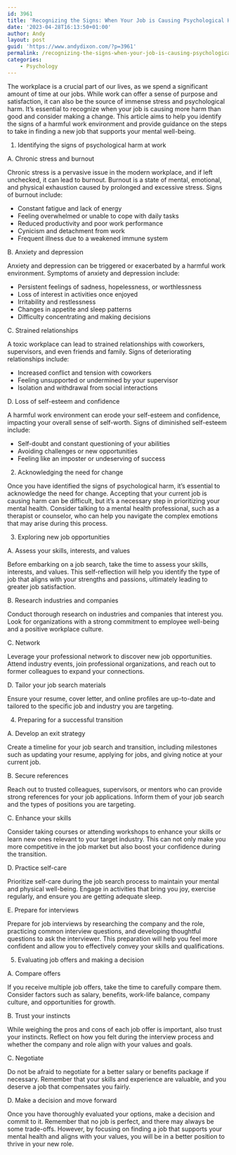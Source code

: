 ```yaml
---
id: 3961
title: 'Recognizing the Signs: When Your Job is Causing Psychological Harm and It&#8217;s Time to Find a New One'
date: '2023-04-28T16:13:50+01:00'
author: Andy
layout: post
guid: 'https://www.andydixon.com/?p=3961'
permalink: /recognizing-the-signs-when-your-job-is-causing-psychological-harm-and-its-time-to-find-a-new-one/
categories:
    - Psychology
---
```


The workplace is a crucial part of our lives, as we spend a significant amount of time at our jobs. While work can offer a sense of purpose and satisfaction, it can also be the source of immense stress and psychological harm. It’s essential to recognize when your job is causing more harm than good and consider making a change. This article aims to help you identify the signs of a harmful work environment and provide guidance on the steps to take in finding a new job that supports your mental well-being.

1. Identifying the signs of psychological harm at work

A. Chronic stress and burnout

Chronic stress is a pervasive issue in the modern workplace, and if left unchecked, it can lead to burnout. Burnout is a state of mental, emotional, and physical exhaustion caused by prolonged and excessive stress. Signs of burnout include:

- Constant fatigue and lack of energy
- Feeling overwhelmed or unable to cope with daily tasks
- Reduced productivity and poor work performance
- Cynicism and detachment from work
- Frequent illness due to a weakened immune system

B. Anxiety and depression

Anxiety and depression can be triggered or exacerbated by a harmful work environment. Symptoms of anxiety and depression include:

- Persistent feelings of sadness, hopelessness, or worthlessness
- Loss of interest in activities once enjoyed
- Irritability and restlessness
- Changes in appetite and sleep patterns
- Difficulty concentrating and making decisions

C. Strained relationships

A toxic workplace can lead to strained relationships with coworkers, supervisors, and even friends and family. Signs of deteriorating relationships include:

- Increased conflict and tension with coworkers
- Feeling unsupported or undermined by your supervisor
- Isolation and withdrawal from social interactions

D. Loss of self-esteem and confidence

A harmful work environment can erode your self-esteem and confidence, impacting your overall sense of self-worth. Signs of diminished self-esteem include:

- Self-doubt and constant questioning of your abilities
- Avoiding challenges or new opportunities
- Feeling like an imposter or undeserving of success

2. Acknowledging the need for change

Once you have identified the signs of psychological harm, it’s essential to acknowledge the need for change. Accepting that your current job is causing harm can be difficult, but it’s a necessary step in prioritizing your mental health. Consider talking to a mental health professional, such as a therapist or counselor, who can help you navigate the complex emotions that may arise during this process.

3. Exploring new job opportunities

A. Assess your skills, interests, and values

Before embarking on a job search, take the time to assess your skills, interests, and values. This self-reflection will help you identify the type of job that aligns with your strengths and passions, ultimately leading to greater job satisfaction.

B. Research industries and companies

Conduct thorough research on industries and companies that interest you. Look for organizations with a strong commitment to employee well-being and a positive workplace culture.

C. Network

Leverage your professional network to discover new job opportunities. Attend industry events, join professional organizations, and reach out to former colleagues to expand your connections.

D. Tailor your job search materials

Ensure your resume, cover letter, and online profiles are up-to-date and tailored to the specific job and industry you are targeting.

4. Preparing for a successful transition

A. Develop an exit strategy

Create a timeline for your job search and transition, including milestones such as updating your resume, applying for jobs, and giving notice at your current job.

B. Secure references

Reach out to trusted colleagues, supervisors, or mentors who can provide strong references for your job applications. Inform them of your job search and the types of positions you are targeting.

C. Enhance your skills

Consider taking courses or attending workshops to enhance your skills or learn new ones relevant to your target industry. This can not only make you more competitive in the job market but also boost your confidence during the transition.

D. Practice self-care

Prioritize self-care during the job search process to maintain your mental and physical well-being. Engage in activities that bring you joy, exercise regularly, and ensure you are getting adequate sleep.

E. Prepare for interviews

Prepare for job interviews by researching the company and the role, practicing common interview questions, and developing thoughtful questions to ask the interviewer. This preparation will help you feel more confident and allow you to effectively convey your skills and qualifications.

5. Evaluating job offers and making a decision

A. Compare offers

If you receive multiple job offers, take the time to carefully compare them. Consider factors such as salary, benefits, work-life balance, company culture, and opportunities for growth.

B. Trust your instincts

While weighing the pros and cons of each job offer is important, also trust your instincts. Reflect on how you felt during the interview process and whether the company and role align with your values and goals.

C. Negotiate

Do not be afraid to negotiate for a better salary or benefits package if necessary. Remember that your skills and experience are valuable, and you deserve a job that compensates you fairly.

D. Make a decision and move forward

Once you have thoroughly evaluated your options, make a decision and commit to it. Remember that no job is perfect, and there may always be some trade-offs. However, by focusing on finding a job that supports your mental health and aligns with your values, you will be in a better position to thrive in your new role.